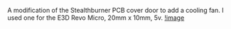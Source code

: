A modification of the Stealthburner PCB cover door to add a cooling fan. I used one for the E3D Revo Micro, 20mm x 10mm, 5v.
[!image](https://github.com/allenrowand/voron_mods/blob/main/v2.4/SB2040%20Fan%20Door/images/image_01.jpg)
